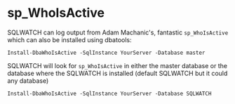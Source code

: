 # sp\_WhoIsActive

SQLWATCH can log output from Adam Machanic's, fantastic `sp_WhoIsActive` which can also be installed using dbatools:

`Install-DbaWhoIsActive -SqlInstance YourServer -Database master`

SQLWATCH will look for `sp_WhoIsActive` in either the master database or the database where the SQLWATCH is installed \(default SQLWATCH but it could any database\)

`Install-DbaWhoIsActive -SqlInstance YourServer -Database SQLWATCH`

